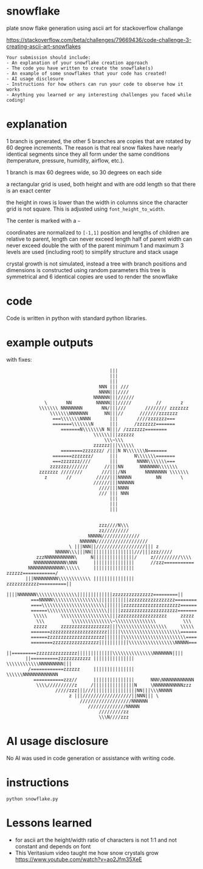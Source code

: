 # snowflake

plate snow flake generation using ascii art for stackoverflow challange

https://stackoverflow.com/beta/challenges/79669436/code-challenge-3-creating-ascii-art-snowflakes


```
Your submission should include:
- An explanation of your snowflake creation approach
- The code you have written to create the snowflake(s)
- An example of some snowflakes that your code has created!
- AI usage disclosure
- Instructions for how others can run your code to observe how it works
- Anything you learned or any interesting challenges you faced while coding!
```

# explanation

1 branch is generated, the other 5 branches are copies that are rotated by 60 degree increments. The reason is that real snow flakes have nearly identical segments since they all form under the same conditions (temperature, pressure, humidity, airflow, etc.).

1 branch is max 60 degrees wide, so 30 degrees on each side

a rectangular grid is used, both height and with are odd length so that there is an exact center

the height in rows is lower than the width in columns since the character grid is not square. This is adjusted using `font_height_to_width`.

The center is marked with a `~`

coordinates are normalized to `[-1,1]`
position and lengths of children are relative to parent, 
length can never exceed length half of parent
width can never exceed double the with of the parent
minimum 1 and maximum 3 levels are used (including root) to simplify structure and stack usage

crystal growth is not simulated, instead a tree with branch positions and dimensions is constructed using random parameters
this tree is symmetrical and 6 identical copies are used to render the snowflake


# code

Code is written in python with standard python libraries.

# example outputs

with fixes:
```
                                      |||
                                      |||
                                      |||
                                  NNN ||| ///
                                  NNNN|||////
                                NNNNNN|||//////
              \       NN         NNNNN|||/////         //       z
            \\\\\\\ NNNNNNNN       NN/|||///       //////// zzzzzzz
                \\\\\\\NNNNNNN      NN|||//      ///////zzzzzzz
                 ===\\\\\\\NNNN       |||       ////zzzzzzz===
                 =======\\\\\\\N      |||      /zzzzzzz=======
                    =======N\\\\\\\N N|||/ /zzzzzzz========
                                \\\\\\|||zzzzzz
                                    \\\~\\\
                                zzzzzz|||\\\\\\
                    ========zzzzzzz/ /|||N N\\\\\\\N=======
                 =======zzzzzzz/      |||      N\\\\\\\=======
                 ===zzzzzzz////       |||       NNNN\\\\\\\===
                zzzzzzz///////      //|||NN      NNNNNNN\\\\\\\
            zzzzzzz ////////       ///|||/NN       NNNNNNNN \\\\\\\
              z       //         /////|||NNNNN         NN       \
                                //////|||NNNNNN
                                  ////|||NNNN
                                  /// ||| NNN
                                      |||
                                      |||
                                      |||


```

```
                                  zzz////N\\\
                                  zz/////////
                              NNNNN//////////////
                           NNNNNN///////////////////
                       \ |||NNN||//////////////////||| z
                  NNNNN\\\|||NN||||||||||||||||///|||zzz/////
           zzzNNNNNNNNNNN\     N|||||||||||||||/     z//////////\\\\
          NNNNNNNNNNNN\NNN      |||||||||||||||      //zzz===========
        NNNNNNNNNNNNN\\\\\\     |||||||||||||||     zzzzzz============/
       |||NNNNNNNNN\\\\\\\\\\\\ ||||||||||||||| zzzzzzzzzzzz==========||
       ||||NNNNNNN\\\\\\\\\\\\\\\|||||||||||||zzzzzzzzzzzzzzz=========||
         ===NNNNN\\\\\\\\\\\\\\\\\|||||||||||zzzzzzzzzzzzzzzzz========
         ====\\\\\\\\\\\\\\\\\\\\\\\|||||||zzzzzzzzzzzzzzzzzzzzz======
         ======\\\\\\\\\\\\\\\\\\\\\\|||||zzzzzzzzzzzzzzzzzzzzz=======
          \\\\\     \\\\\\\\\\\\\\\\\\|||zzzzzzzzzzzzzzzzzz     zzzzz
           \\\          \\\\\\\\\\\\\\\~\\\\\\\\\\\\\\\          \\\
          zzzzz     zzzzzzzzzzzzzzzzzz|||\\\\\\\\\\\\\\\\\\     \\\\\
         =======zzzzzzzzzzzzzzzzzzzzz|||||\\\\\\\\\\\\\\\\\\\\\\======
         ======zzzzzzzzzzzzzzzzzzzzz|||||||\\\\\\\\\\\\\\\\\\\\\\\====
         ========zzzzzzzzzzzzzzzzz|||||||||||\\\\\\\\\\\\\\\\\NNNNN===
       ||=========zzzzzzzzzzzzzzz|||||||||||||\\\\\\\\\\\\\\\NNNNNNN||||
       ||==========zzzzzzzzzzzz ||||||||||||||| \\\\\\\\\\\\NNNNNNNNN|||
        /============zzzzzz     |||||||||||||||     \\\\\\NNNNNNNNNNNNN
          ===========zzz//      |||||||||||||||      NNN\NNNNNNNNNNNN
           \\\\//////////z     /|||||||||||||||N     \NNNNNNNNNNNzzz
                  /////zzz|||///||||||||||||||||NN|||\\\NNNNN
                       z |||//////////////////||NNN||| \
                           ///////////////////NNNNNN
                              //////////////NNNNN
                                  /////////zz
                                  \\\N////zzz

```

# AI usage disclosure
No AI was used in code generation or assistance with writing code.

# instructions

```
python snowflake.py
```

# Lessons learned

- for ascii art the height/width ratio of characters is not 1:1 and not constant and depends on font
- This Veritasium video taught me how snow crystals grow https://www.youtube.com/watch?v=ao2Jfm35XeE